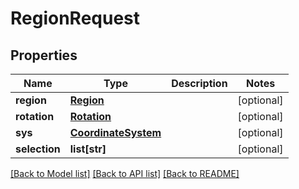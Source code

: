 # RegionRequest

## Properties
Name | Type | Description | Notes
------------ | ------------- | ------------- | -------------
**region** | [**Region**](Region.md) |  | [optional] 
**rotation** | [**Rotation**](Rotation.md) |  | [optional] 
**sys** | [**CoordinateSystem**](CoordinateSystem.md) |  | [optional] 
**selection** | **list[str]** |  | [optional] 

[[Back to Model list]](../README.md#documentation-for-models) [[Back to API list]](../README.md#documentation-for-api-endpoints) [[Back to README]](../README.md)


